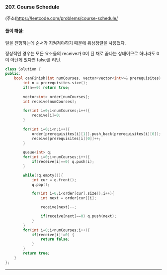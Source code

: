 ### 207. Course Schedule
(주소)https://leetcode.com/problems/course-schedule/

#### 풀이 해설:

일을 진행하는데 순서가 지켜져야하기 때문에 위상정렬을 사용했다.

정상적인 경우는 모든 요소들의 receive가  0이 된 채로 끝나는 상태이므로 하나라도 0이 아닌게 있다면 false를 리턴.


```c++
class Solution {
public:
    bool canFinish(int numCourses, vector<vector<int>>& prerequisites) {
        int n = prerequisites.size();
        if(n==0) return true;
        
        vector<int> order[numCourses];
        int receive[numCourses];
        
        for(int i=0;i<numCourses;i++){
            receive[i]=0;
        }
        
        for(int i=0;i<n;i++){
            order[prerequisites[i][1]].push_back(prerequisites[i][0]);
            receive[prerequisites[i][0]]++;
        }
        
        queue<int> q;
        for(int i=0;i<numCourses;i++){
            if(receive[i]==0) q.push(i);
        }

        while(!q.empty()){
            int cur = q.front();
            q.pop();

            for(int i=0;i<order[cur].size();i++){
                int next = order[cur][i];

                receive[next]--;

                if(receive[next]==0) q.push(next);
            }
        }
        for(int i=0;i<numCourses;i++){
            if(receive[i]!=0) {
                return false;
            }
        }
        return true;
    }
};
```

---
